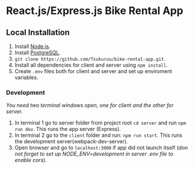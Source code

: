 # React.js/Express.js Bike Rental App

## Local Installation
1. Install <a href="https://nodejs.org" target="_blank">Node.js</a>.
2. Install <a target="_blank" href="https://www.postgresql.org/">PostgreSQL</a>.
3. `git clone https://github.com/Tsukuruu/bike-rental-app.git`.
4. Install all dependencies for client and server using `npm install`.
5. Create `.env` files both for client and server and set up enviroment variables.

### Development
*You need two terminal windows open, one for client and the other for server.*
1. In terminal 1 go to server folder from project root `cd server` and run `npm run dev`. This runs the app server (Express). 
2. In terminal 2 go to the `client` folder and run: `npm run start`. This runs the development server(webpack-dev-server).
3. Open browser and go to `localhost:3000` if app did not launch itself (*don not forget to set up NODE_ENV=development in server .env file to enable cors*).
